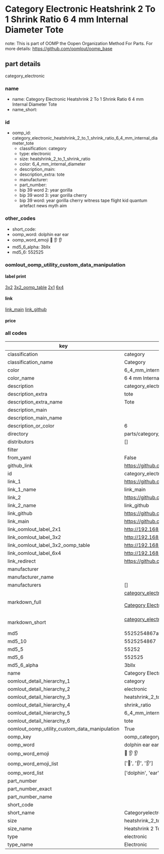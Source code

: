 # Category Electronic Heatshrink 2 To 1 Shrink Ratio 6 4 mm Internal Diameter Tote  

note: This is part of OOMP the Oopen Organization Method For Parts. For more details: https://github.com/oomlout/oomp_base

##  part details
  



category_electronic



### name
* name: Category Electronic Heatshrink 2 To 1 Shrink Ratio 6 4 mm Internal Diameter Tote
* name_short: 
### id
* oomp_id: category_electronic_heatshrink_2_to_1_shrink_ratio_6_4_mm_internal_diameter_tote
  * classification: category
  * type: electronic
  * size: heatshrink_2_to_1_shrink_ratio
  * color: 6_4_mm_internal_diameter
  * description_main: 
  * description_extra: tote
  * manufacturer: 
  * part_number: 
  * bip 39 word 2: year gorilla
  * bip 39 word 3: year gorilla cherry
  * bip 39 word: year gorilla cherry witness tape flight kid quantum artefact news myth aim

### other_codes
* short_code: 
* oomp_word: dolphin ear ear
* oomp_word_emoji :dolphin: :ear: :ear:
* md5_6_alpha: 3bllx
* md5_6: 552525






### oomlout_oomp_utility_custom_data_manipulation
#### label print
[3x2](http://192.168.1.245:1112/?label=oomp%203bllx)
[3x2_oomp_table](http://192.168.1.108:1112/?label=oomp%203bllx)
[2x1](http://192.168.1.242:1112/?label=oomp%203bllx)
[6x4](http://192.168.1.55:1112/?label=oomp%203bllx)    

#### link

[link_main](https://github.com/oomlout/oomlout_oomp_version_1_messy/tree/main/parts/category_electronic_heatshrink_2_to_1_shrink_ratio_6_4_mm_internal_diameter_tote) [link_github](https://github.com/oomlout/oomlout_oomp_version_1_messy/tree/main/parts/category_electronic_heatshrink_2_to_1_shrink_ratio_6_4_mm_internal_diameter_tote)                             

#### price







### all codes 
| key | value |  
| --- | --- |  
| classification | category |  
| classification_name | Category |  
| color | 6_4_mm_internal_diameter |  
| color_name | 6 4 mm Internal Diameter |  
| description | category_electronic |  
| description_extra | tote |  
| description_extra_name | Tote |  
| description_main |  |  
| description_main_name |  |  
| description_or_color | 6  |  
| directory | parts/category_electronic_heatshrink_2_to_1_shrink_ratio_6_4_mm_internal_diameter_tote |  
| distributors | [] |  
| filter |  |  
| from_yaml | False |  
| github_link | https://github.com/oomlout/oomlout_oomp_part_src/tree/main/parts/category_electronic_heatshrink_2_to_1_shrink_ratio_6_4_mm_internal_diameter_tote |  
| id | category_electronic_heatshrink_2_to_1_shrink_ratio_6_4_mm_internal_diameter_tote |  
| link_1 | https://github.com/oomlout/oomlout_oomp_version_1_messy/tree/main/parts/category_electronic_heatshrink_2_to_1_shrink_ratio_6_4_mm_internal_diameter_tote |  
| link_1_name | link_main |  
| link_2 | https://github.com/oomlout/oomlout_oomp_version_1_messy/tree/main/parts/category_electronic_heatshrink_2_to_1_shrink_ratio_6_4_mm_internal_diameter_tote |  
| link_2_name | link_github |  
| link_github | https://github.com/oomlout/oomlout_oomp_version_1_messy/tree/main/parts/category_electronic_heatshrink_2_to_1_shrink_ratio_6_4_mm_internal_diameter_tote |  
| link_main | https://github.com/oomlout/oomlout_oomp_version_1_messy/tree/main/parts/category_electronic_heatshrink_2_to_1_shrink_ratio_6_4_mm_internal_diameter_tote |  
| link_oomlout_label_2x1 | http://192.168.1.242:1112/?label=oomp%203bllx |  
| link_oomlout_label_3x2 | http://192.168.1.245:1112/?label=oomp%203bllx |  
| link_oomlout_label_3x2_oomp_table | http://192.168.1.108:1112/?label=oomp%203bllx |  
| link_oomlout_label_6x4 | http://192.168.1.55:1112/?label=oomp%203bllx |  
| link_redirect | https://github.com/oomlout/oomlout_oomp_version_1_messy/tree/main/parts/category_electronic_heatshrink_2_to_1_shrink_ratio_6_4_mm_internal_diameter_tote |  
| manufacturer |  |  
| manufacturer_name |  |  
| manufacturers | [] |  
| markdown_full | [category_electronic_heatshrink_2_to_1_shrink_ratio_6_4_mm_internal_diameter_tote](none)<br>[](none)<br>[Category Electronic Heatshrink 2 To 1 Shrink Ratio 6 4 Mm Internal Diameter Tote](none)<br><br> |  
| markdown_short | [category_electronic_heatshrink_2_to_1_shrink_ratio_6_4_mm_internal_diameter_tote](none)<br><br> |  
| md5 | 5525254867af4f4963eeefca4ed92ff7 |  
| md5_10 | 5525254867 |  
| md5_5 | 55252 |  
| md5_6 | 552525 |  
| md5_6_alpha | 3bllx |  
| name | Category Electronic Heatshrink 2 To 1 Shrink Ratio 6 4 mm Internal Diameter Tote |  
| oomlout_detail_hierarchy_1 | category |  
| oomlout_detail_hierarchy_2 | electronic |  
| oomlout_detail_hierarchy_3 | heatshrink_2_to_1 |  
| oomlout_detail_hierarchy_4 | shrink_ratio |  
| oomlout_detail_hierarchy_5 | 6_4_mm_internal_diameter |  
| oomlout_detail_hierarchy_6 | tote |  
| oomlout_oomp_utility_custom_data_manipulation | True |  
| oomp_key | oomp_category_electronic_heatshrink_2_to_1_shrink_ratio_6_4_mm_internal_diameter_tote |  
| oomp_word | dolphin ear ear |  
| oomp_word_emoji | :dolphin: :ear: :ear: |  
| oomp_word_emoji_list | [':dolphin:', ':ear:', ':ear:'] |  
| oomp_word_list | ['dolphin', 'ear', 'ear'] |  
| part_number |  |  
| part_number_exact |  |  
| part_number_name |  |  
| short_code |  |  
| short_name | Categoryelectronic |  
| size | heatshrink_2_to_1_shrink_ratio |  
| size_name | Heatshrink 2 To 1 Shrink Ratio |  
| type | electronic |  
| type_name | Electronic |  
